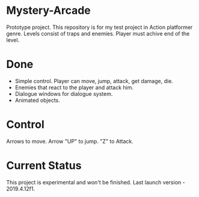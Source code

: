 # Mystery-Arcade
Prototype project.
This repository is for my test project in Action platformer genre.
Levels consist of traps and enemies. Player must achive end of the level.

# Done
<ul>
<li>Simple control. Player can move, jump, attack, get damage, die.</li>
<li>Enemies that react to the player and attack him.</li>
<li>Dialogue windows for dialogue system.</li>
<li>Animated objects.</li>
</ul>

# Control
Arrows to move. Arrow "UP" to jump. "Z" to Attack.

# Current Status
This project is experimental and won't be finished. Last launch version - 2019.4.12f1.
